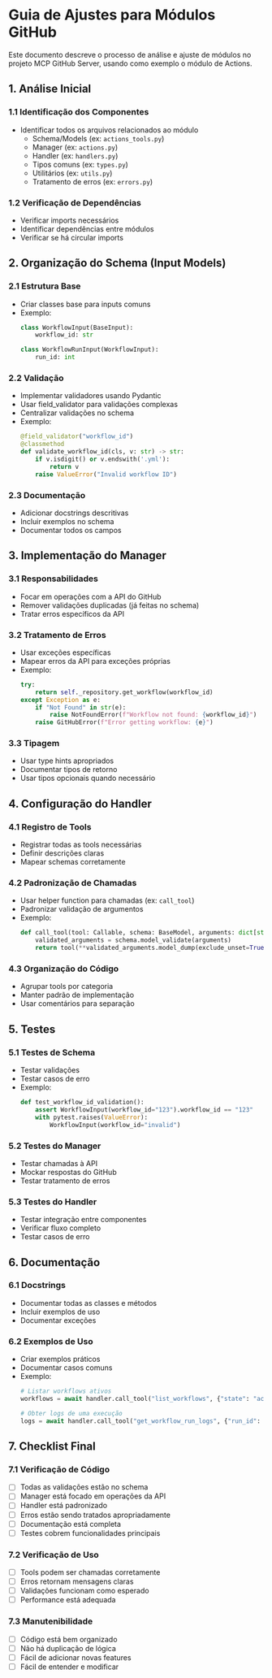 # Guia de Ajustes para Módulos GitHub

Este documento descreve o processo de análise e ajuste de módulos no projeto MCP GitHub Server, usando como exemplo o módulo de Actions.

## 1. Análise Inicial

### 1.1 Identificação dos Componentes
- Identificar todos os arquivos relacionados ao módulo
  - Schema/Models (ex: `actions_tools.py`)
  - Manager (ex: `actions.py`)
  - Handler (ex: `handlers.py`)
  - Tipos comuns (ex: `types.py`)
  - Utilitários (ex: `utils.py`)
  - Tratamento de erros (ex: `errors.py`)

### 1.2 Verificação de Dependências
- Verificar imports necessários
- Identificar dependências entre módulos
- Verificar se há circular imports

## 2. Organização do Schema (Input Models)

### 2.1 Estrutura Base
- Criar classes base para inputs comuns
- Exemplo:
  ```python
  class WorkflowInput(BaseInput):
      workflow_id: str
  
  class WorkflowRunInput(WorkflowInput):
      run_id: int
  ```

### 2.2 Validação
- Implementar validadores usando Pydantic
- Usar field_validator para validações complexas
- Centralizar validações no schema
- Exemplo:
  ```python
  @field_validator("workflow_id")
  @classmethod
  def validate_workflow_id(cls, v: str) -> str:
      if v.isdigit() or v.endswith('.yml'):
          return v
      raise ValueError("Invalid workflow ID")
  ```

### 2.3 Documentação
- Adicionar docstrings descritivas
- Incluir exemplos no schema
- Documentar todos os campos

## 3. Implementação do Manager

### 3.1 Responsabilidades
- Focar em operações com a API do GitHub
- Remover validações duplicadas (já feitas no schema)
- Tratar erros específicos da API

### 3.2 Tratamento de Erros
- Usar exceções específicas
- Mapear erros da API para exceções próprias
- Exemplo:
  ```python
  try:
      return self._repository.get_workflow(workflow_id)
  except Exception as e:
      if "Not Found" in str(e):
          raise NotFoundError(f"Workflow not found: {workflow_id}")
      raise GitHubError(f"Error getting workflow: {e}")
  ```

### 3.3 Tipagem
- Usar type hints apropriados
- Documentar tipos de retorno
- Usar tipos opcionais quando necessário

## 4. Configuração do Handler

### 4.1 Registro de Tools
- Registrar todas as tools necessárias
- Definir descrições claras
- Mapear schemas corretamente

### 4.2 Padronização de Chamadas
- Usar helper function para chamadas (ex: `call_tool`)
- Padronizar validação de argumentos
- Exemplo:
  ```python
  def call_tool(tool: Callable, schema: BaseModel, arguments: dict[str, Any]) -> Any:
      validated_arguments = schema.model_validate(arguments)
      return tool(**validated_arguments.model_dump(exclude_unset=True))
  ```

### 4.3 Organização do Código
- Agrupar tools por categoria
- Manter padrão de implementação
- Usar comentários para separação

## 5. Testes

### 5.1 Testes de Schema
- Testar validações
- Testar casos de erro
- Exemplo:
  ```python
  def test_workflow_id_validation():
      assert WorkflowInput(workflow_id="123").workflow_id == "123"
      with pytest.raises(ValueError):
          WorkflowInput(workflow_id="invalid")
  ```

### 5.2 Testes do Manager
- Testar chamadas à API
- Mockar respostas do GitHub
- Testar tratamento de erros

### 5.3 Testes do Handler
- Testar integração entre componentes
- Verificar fluxo completo
- Testar casos de erro

## 6. Documentação

### 6.1 Docstrings
- Documentar todas as classes e métodos
- Incluir exemplos de uso
- Documentar exceções

### 6.2 Exemplos de Uso
- Criar exemplos práticos
- Documentar casos comuns
- Exemplo:
  ```python
  # Listar workflows ativos
  workflows = await handler.call_tool("list_workflows", {"state": "active"})
  
  # Obter logs de uma execução
  logs = await handler.call_tool("get_workflow_run_logs", {"run_id": 12345})
  ```

## 7. Checklist Final

### 7.1 Verificação de Código
- [ ] Todas as validações estão no schema
- [ ] Manager está focado em operações da API
- [ ] Handler está padronizado
- [ ] Erros estão sendo tratados apropriadamente
- [ ] Documentação está completa
- [ ] Testes cobrem funcionalidades principais

### 7.2 Verificação de Uso
- [ ] Tools podem ser chamadas corretamente
- [ ] Erros retornam mensagens claras
- [ ] Validações funcionam como esperado
- [ ] Performance está adequada

### 7.3 Manutenibilidade
- [ ] Código está bem organizado
- [ ] Não há duplicação de lógica
- [ ] Fácil de adicionar novas features
- [ ] Fácil de entender e modificar 